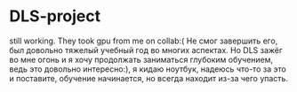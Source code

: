 # DLS-project
still working. They took gpu from me on collab:(
Не смог завершить его, был довольно тяжелый учебный год во многих аспектах. Но DLS зажёг во мне огонь и я хочу продолжать заниматься глубоким обучением, ведь это довольно интересно:), я кидаю ноутбук, надеюсь что-то за это и поставите, обучение начинается, но всегда находит из-за чего упасть.
